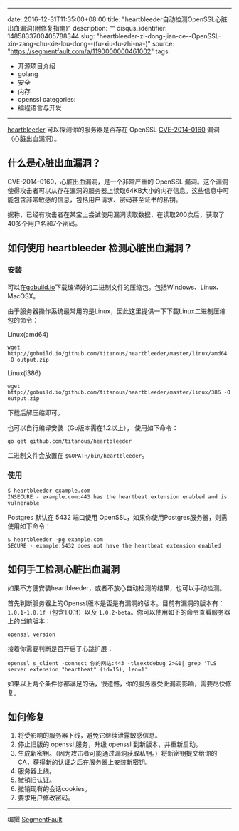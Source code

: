 
---
date: 2016-12-31T11:35:00+08:00
title: "heartbleeder自动检测OpenSSL心脏出血漏洞(附修复指南)"
description: ""
disqus_identifier: 1485833700405788344
slug: "heartbleeder-zi-dong-jian-ce--OpenSSL-xin-zang-chu-xie-lou-dong--(fu-xiu-fu-zhi-na-)"
source: "https://segmentfault.com/a/1190000000461002"
tags: 
- 开源项目介绍 
- golang 
- 安全 
- 内存 
- openssl 
categories:
- 编程语言与开发
---

[heartbleeder](https://github.com/titanous/heartbleeder)
可以探测你的服务器是否存在 OpenSSL
[CVE-2014-0160](https://www.openssl.org/news/secadv_20140407.txt) 漏洞
（心脏出血漏洞）。

什么是心脏出血漏洞？
--------------------

CVE-2014-0160，心脏出血漏洞，是一个非常严重的 OpenSSL
漏洞。这个漏洞使得攻击者可以从存在漏洞的服务器上读取64KB大小的内存信息。这些信息中可能包含非常敏感的信息，包括用户请求、密码甚至证书的私钥。

据称，已经有攻击者在某宝上尝试使用漏洞读取数据，在读取200次后，获取了40多个用户名和7个密码。

如何使用 heartbleeder 检测心脏出血漏洞？
----------------------------------------

### 安装

可以在[gobuild.io](https://gobuild.io/download/github.com/titanous/heartbleeder)下载编译好的二进制文件的压缩包。包括Windows、Linux、MacOSX。

由于服务器操作系统最常用的是Linux，因此这里提供一下下载Linux二进制压缩包的命令：

Linux(amd64)

    wget http://gobuild.io/github.com/titanous/heartbleeder/master/linux/amd64 -O output.zip

Linux(i386)

    wget http://gobuild.io/github.com/titanous/heartbleeder/master/linux/386 -O output.zip

下载后解压缩即可。

也可以自行编译安装（Go版本需在1.2以上）， 使用如下命令：

    go get github.com/titanous/heartbleeder

二进制文件会放置在 `$GOPATH/bin/heartbleeder`。

### 使用

    $ heartbleeder example.com
    INSECURE - example.com:443 has the heartbeat extension enabled and is vulnerable

Postgres 默认在 5432 端口使用
OpenSSL，如果你使用Postgres服务器，则需使用如下命令：

    $ heartbleeder -pg example.com
    SECURE - example:5432 does not have the heartbeat extension enabled

如何手工检测心脏出血漏洞
------------------------

如果不方便安装heartbleeder，或者不放心自动检测的结果，也可以手动检测。

首先判断服务器上的Openssl版本是否是有漏洞的版本。目前有漏洞的版本有：
`1.0.1-1.0.1f`（包含1.0.1f）以及
`1.0.2-beta`。你可以使用如下的命令查看服务器上的当前版本：

    openssl version

接着你需要判断是否开启了心跳扩展：

    openssl s_client -connect 你的网站:443 -tlsextdebug 2>&1| grep 'TLS server extension "heartbeat" (id=15), len=1'

如果以上两个条件你都满足的话，很遗憾，你的服务器受此漏洞影响，需要尽快修复。

如何修复
--------

1.  将受影响的服务器下线，避免它继续泄露敏感信息。
2.  停止旧版的 openssl 服务，升级 openssl 到新版本，并重新启动。
3.  生成新密钥。（因为攻击者可能通过漏洞获取私钥。）将新密钥提交给你的CA，获得新的认证之后在服务器上安装新密钥。
4.  服务器上线。
5.  撤销旧认证。
6.  撤销现有的会话cookies。
7.  要求用户修改密码。

------------------------------------------------------------------------

编撰 [SegmentFault](http://sf.gg)

